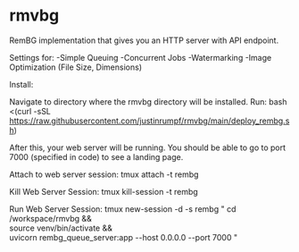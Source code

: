 # rmvbg

RemBG implementation that gives you an HTTP server with API endpoint.

Settings for:
  -Simple Queuing
  -Concurrent Jobs
  -Watermarking
  -Image Optimization (File Size, Dimensions)

Install:

Navigate to directory where the rmvbg directory will be installed. 
Run: bash <(curl -sSL https://raw.githubusercontent.com/justinrumpf/rmvbg/main/deploy_rembg.sh)

After this, your web server will be running. You should be able to go to port 7000 (specified in code) to see a landing page. 

Attach to web server session:
tmux attach -t rembg

Kill Web Server Session:
tmux kill-session -t rembg

Run Web Server Session:
tmux new-session -d -s rembg "
cd /workspace/rmvbg && \
source venv/bin/activate && \
uvicorn rembg_queue_server:app --host 0.0.0.0 --port 7000
"
